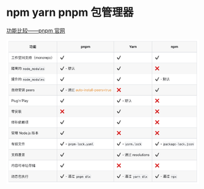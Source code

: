 # npm yarn pnpm 包管理器

[功能比较——pnpm 官网](https://pnpm.io/zh/feature-comparison)

![pnpm/assets/npm&yarn&pnpm功能比较](pnpm/assets/npm&yarn&pnpm功能比较.jpg)


